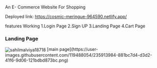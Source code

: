An E- Commerce Website For Shopping

Deployed link:  https://cosmic-meringue-964590.netlify.app/



features Working
1.Login Page
2.Sign UP 
3.Landing Page
4.Cart Page


<h3>Landing Page</h3>
<img align="center" src="https://user-images.githubusercontent.com/119488054/235913984-881bc7d4-d3d2-41f6-9d06-121bdbd873bc.png" alt="sahilmalviya18718" align="320" />
[main page](https://user-images.githubusercontent.com/119488054/235913984-881bc7d4-d3d2-41f6-9d06-121bdbd873bc.png)
